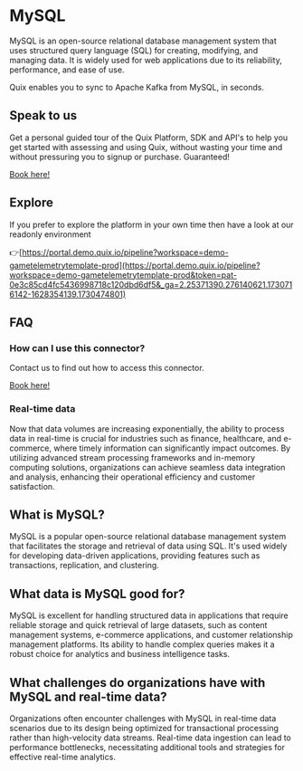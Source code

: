 <!-- START MARKDOWN -->
<!--[tech-name]-->
# MySQL

<!--[blurb-about-tech]-->
MySQL is an open-source relational database management system that uses structured query language (SQL) for creating, modifying, and managing data. It is widely used for web applications due to its reliability, performance, and ease of use.

Quix enables you to sync to Apache Kafka <span id="to_or_from">from</span> <span id="techname">MySQL</span>, in seconds.

## Speak to us

Get a personal guided tour of the Quix Platform, SDK and API's to help you get started with assessing and using Quix, without wasting your time and without pressuring you to signup or purchase. Guaranteed!

[Book here!](https://share.hsforms.com/1iW0TmZzKQMChk0lxd_tGiw4yjw2?__hstc=175542013.19c333c2ae8002be5fbc6a17a447e442.1730474801833.1730474801833.1730716142494.2&__hssc=175542013.2.1730716142494&__hsfp=3927774151)


## Explore

If you prefer to explore the platform in your own time then have a look at our readonly environment

👉[https://portal.demo.quix.io/pipeline?workspace=demo-gametelemetrytemplate-prod](https://portal.demo.quix.io/pipeline?workspace=demo-gametelemetrytemplate-prod&token=pat-0e3c85cd4fc5436998718c120dbd6df5&_ga=2.25371390.276140621.1730716142-1628354139.1730474801)


## FAQ 

### How can I use this connector?

Contact us to find out how to access this connector.

[Book here!](https://share.hsforms.com/1iW0TmZzKQMChk0lxd_tGiw4yjw2?__hstc=175542013.19c333c2ae8002be5fbc6a17a447e442.1730474801833.1730474801833.1730716142494.2&__hssc=175542013.2.1730716142494&__hsfp=3927774151)

### Real-time data

Now that data volumes are increasing exponentially, the ability to process data in real-time is crucial for industries such as finance, healthcare, and e-commerce, where timely information can significantly impact outcomes. By utilizing advanced stream processing frameworks and in-memory computing solutions, organizations can achieve seamless data integration and analysis, enhancing their operational efficiency and customer satisfaction.

## What is <span id="techname">MySQL</span>?

<!--[tech-seo-text]-->
MySQL is a popular open-source relational database management system that facilitates the storage and retrieval of data using SQL. It's used widely for developing data-driven applications, providing features such as transactions, replication, and clustering.

## What data is <span id="techname">MySQL</span> good for?

<!--[tech-data-seo-text]-->
MySQL is excellent for handling structured data in applications that require reliable storage and quick retrieval of large datasets, such as content management systems, e-commerce applications, and customer relationship management platforms. Its ability to handle complex queries makes it a robust choice for analytics and business intelligence tasks.

## What challenges do organizations have with <span id="techname">MySQL</span> and real-time data?

<!--[tech-challenges-seo-text]-->
Organizations often encounter challenges with MySQL in real-time data scenarios due to its design being optimized for transactional processing rather than high-velocity data streams. Real-time data ingestion can lead to performance bottlenecks, necessitating additional tools and strategies for effective real-time analytics.
<!-- END MARKDOWN -->